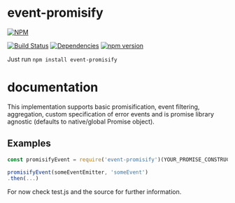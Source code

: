 # event-promisify

[![NPM](https://nodei.co/npm/event-promisify.png)](https://nodei.co/npm/event-promisify/)

[![Build Status](https://travis-ci.org/SimonSchick/event-promisify.svg?branch=master)](https://travis-ci.org/SimonSchick/event-promisify)
[![Dependencies](https://david-dm.org/SimonSchick/event-promisify.svg)](https://david-dm.org/SimonSchick/event-promisify)
[![npm version](http://img.shields.io/npm/v/event-promisify.svg)](https://npmjs.org/package/event-promisify)

Just run ```npm install event-promisify```

# documentation

This implementation supports basic promisification, event filtering, aggregation, custom specification
of error events and is promise library agnostic (defaults to native/global Promise object).

## Examples

```javascript
const promisifyEvent = require('event-promisify')(YOUR_PROMISE_CONSTRUCTOR_HERE);

promisifyEvent(someEventEmitter, 'someEvent')
.then(...)
```

For now check test.js and the source for further information.
